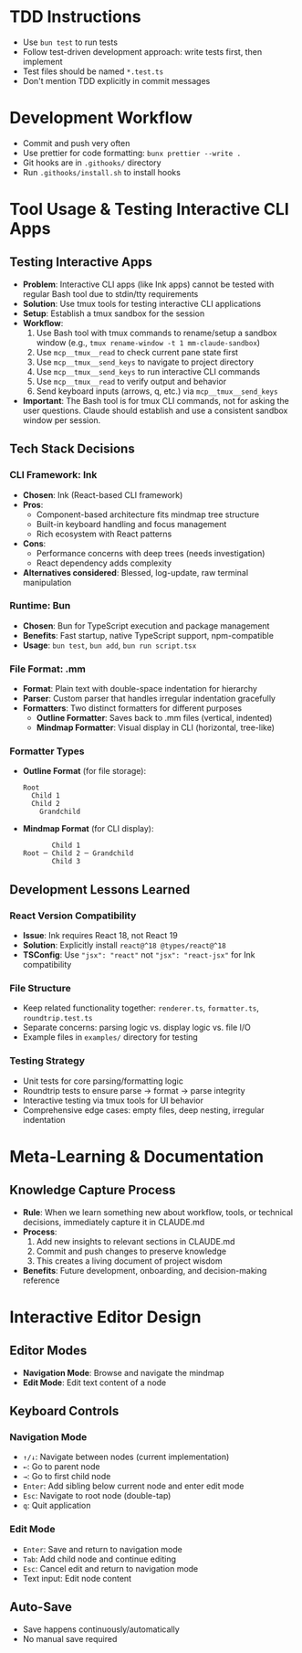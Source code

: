 # TDD Instructions

- Use `bun test` to run tests
- Follow test-driven development approach: write tests first, then implement
- Test files should be named `*.test.ts`
- Don't mention TDD explicitly in commit messages

# Development Workflow

- Commit and push very often
- Use prettier for code formatting: `bunx prettier --write .`
- Git hooks are in `.githooks/` directory
- Run `.githooks/install.sh` to install hooks

# Tool Usage & Testing Interactive CLI Apps

## Testing Interactive Apps

- **Problem**: Interactive CLI apps (like Ink apps) cannot be tested with regular Bash tool due to stdin/tty requirements
- **Solution**: Use tmux tools for testing interactive CLI applications
- **Setup**: Establish a tmux sandbox for the session
- **Workflow**:
  1. Use Bash tool with tmux commands to rename/setup a sandbox window (e.g., `tmux rename-window -t 1 mm-claude-sandbox`)
  2. Use `mcp__tmux__read` to check current pane state first
  3. Use `mcp__tmux__send_keys` to navigate to project directory
  4. Use `mcp__tmux__send_keys` to run interactive CLI commands
  5. Use `mcp__tmux__read` to verify output and behavior
  6. Send keyboard inputs (arrows, q, etc.) via `mcp__tmux__send_keys`
- **Important**: The Bash tool is for tmux CLI commands, not for asking the user questions. Claude should establish and use a consistent sandbox window per session.

## Tech Stack Decisions

### CLI Framework: Ink

- **Chosen**: Ink (React-based CLI framework)
- **Pros**:
  - Component-based architecture fits mindmap tree structure
  - Built-in keyboard handling and focus management
  - Rich ecosystem with React patterns
- **Cons**:
  - Performance concerns with deep trees (needs investigation)
  - React dependency adds complexity
- **Alternatives considered**: Blessed, log-update, raw terminal manipulation

### Runtime: Bun

- **Chosen**: Bun for TypeScript execution and package management
- **Benefits**: Fast startup, native TypeScript support, npm-compatible
- **Usage**: `bun test`, `bun add`, `bun run script.tsx`

### File Format: .mm

- **Format**: Plain text with double-space indentation for hierarchy
- **Parser**: Custom parser that handles irregular indentation gracefully
- **Formatters**: Two distinct formatters for different purposes
  - **Outline Formatter**: Saves back to .mm files (vertical, indented)
  - **Mindmap Formatter**: Visual display in CLI (horizontal, tree-like)

### Formatter Types

- **Outline Format** (for file storage):
  ```
  Root
    Child 1
    Child 2
      Grandchild
  ```
- **Mindmap Format** (for CLI display):
  ```
         Child 1
  Root ─ Child 2 ─ Grandchild
         Child 3
  ```

## Development Lessons Learned

### React Version Compatibility

- **Issue**: Ink requires React 18, not React 19
- **Solution**: Explicitly install `react@^18 @types/react@^18`
- **TSConfig**: Use `"jsx": "react"` not `"jsx": "react-jsx"` for Ink compatibility

### File Structure

- Keep related functionality together: `renderer.ts`, `formatter.ts`, `roundtrip.test.ts`
- Separate concerns: parsing logic vs. display logic vs. file I/O
- Example files in `examples/` directory for testing

### Testing Strategy

- Unit tests for core parsing/formatting logic
- Roundtrip tests to ensure parse → format → parse integrity
- Interactive testing via tmux tools for UI behavior
- Comprehensive edge cases: empty files, deep nesting, irregular indentation

# Meta-Learning & Documentation

## Knowledge Capture Process

- **Rule**: When we learn something new about workflow, tools, or technical decisions, immediately capture it in CLAUDE.md
- **Process**:
  1. Add new insights to relevant sections in CLAUDE.md
  2. Commit and push changes to preserve knowledge
  3. This creates a living document of project wisdom
- **Benefits**: Future development, onboarding, and decision-making reference

# Interactive Editor Design

## Editor Modes

- **Navigation Mode**: Browse and navigate the mindmap
- **Edit Mode**: Edit text content of a node

## Keyboard Controls

### Navigation Mode

- `↑/↓`: Navigate between nodes (current implementation)
- `←`: Go to parent node
- `→`: Go to first child node
- `Enter`: Add sibling below current node and enter edit mode
- `Esc`: Navigate to root node (double-tap)
- `q`: Quit application

### Edit Mode

- `Enter`: Save and return to navigation mode
- `Tab`: Add child node and continue editing
- `Esc`: Cancel edit and return to navigation mode
- Text input: Edit node content

## Auto-Save

- Save happens continuously/automatically
- No manual save required
